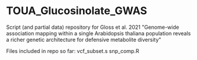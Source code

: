 # TOUA_Glucosinolate_GWAS

Script (and partial data) repository for Gloss et al. 2021 "Genome-wide association mapping within a single Arabidopsis thaliana population reveals a richer genetic architecture for defensive metabolite diversity"

Files included in repo so far: 
vcf_subset.s 
snp_comp.R
